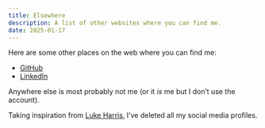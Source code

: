 ```yaml
---
title: Elsewhere
description: A list of other websites where you can find me.
date: 2025-01-17
---
```


Here are some other places on the web where you can find me:

* [GitHub](https://github.com/rubenarakelyan)
* [LinkedIn](https://www.linkedin.com/in/rubenarakelyan/)

Anywhere else is most probably not me (or it *is* me but I don’t use the account).

Taking inspiration from [Luke Harris](https://www.lkhrs.com/about/#social-profiles), I’ve deleted all my social media profiles.

